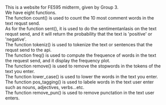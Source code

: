 This is a website for FE595 midterm, given by Group 3.   
We have eight functions.  
The function count() is used to count the 10 most comment words in the text requst send.   
As for the function sent(), it is used to do the sentimentanlasis on the text requst send, and it will return the probability that the text is 'positive' or 'negative'.  
The function tokeniz() is used to tokenize the text or sentences that the requst send to the api.  
The function freq() is used to compute the frequence of words in the text the request send, and it display the frequency plot.  
The function remove() is used to remove the stopwords in the tokens of the text you enter.  
The function lower_case() is used to lower the words in the text you enter.  
The function pos_tagging() is used to labele words in the text user enter such as nouns, adjectives, verbs...etc.  
The function remove_pun() is used to remove punctation in the text user enters.
